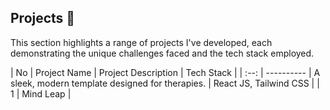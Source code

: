 ## Projects 🚀

This section highlights a range of projects I've developed, each demonstrating the unique challenges faced and the tech stack employed.

| No | Project Name | Project Description                              | Tech Stack             |
| :--: | ---------- | A sleek, modern template designed for therapies. | React JS, Tailwind CSS |
|  1   | Mind Leap  | 

